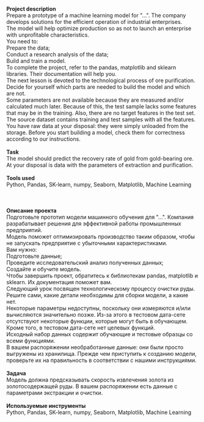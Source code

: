 **Project description**\
Prepare a prototype of a machine learning model for "...". The company develops solutions for the efficient operation of industrial enterprises.\
The model will help optimize production so as not to launch an enterprise with unprofitable characteristics.\
You need to:\
Prepare the data;\
Conduct a research analysis of the data;\
Build and train a model.\
To complete the project, refer to the pandas, matplotlib and sklearn libraries. Their documentation will help you.\
The next lesson is devoted to the technological process of ore purification. Decide for yourself which parts are needed to build the model and which are not.\
Some parameters are not available because they are measured and/or calculated much later. Because of this, the test sample lacks some features that may be in the training. Also, there are no target features in the test set.\
The source dataset contains training and test samples with all the features.\
You have raw data at your disposal: they were simply unloaded from the storage. Before you start building a model, check them for correctness according to our instructions.\
\
**Task**\
The model should predict the recovery rate of gold from gold-bearing ore. At your disposal is data with the parameters of extraction and purification.\
\
**Tools used**\
Python, Pandas, SK-learn, numpy, Seaborn, Matplotlib, Machine Learning\
\
\
\
**Описание проекта**\
Подготовьте прототип модели машинного обучения для "...". Компания разрабатывает решения для эффективной работы промышленных предприятий.\
Модель поможет оптимизировать производство таким образом, чтобы не запускать предприятие с убыточными характеристиками.\
Вам нужно:\
Подготовьте данные;\
Проведите исследовательский анализ полученных данных;\
Создайте и обучите модель.\
Чтобы завершить проект, обратитесь к библиотекам pandas, matplotlib и sklearn. Их документация поможет вам.\
Следующий урок посвящен технологическому процессу очистки руды. Решите сами, какие детали необходимы для сборки модели, а какие нет.\
Некоторые параметры недоступны, поскольку они измеряются и/или вычисляются значительно позже. Из-за этого в тестовом дата-сете отсутствуют некоторые функции, которые могут быть в обучающем. Кроме того, в тестовом дата-сете нет целевых функций.\
Исходный набор данных содержит обучающие и тестовые образцы со всеми функциями.\
В вашем распоряжении необработанные данные: они были просто выгружены из хранилища. Прежде чем приступить к созданию модели, проверьте их на правильность в соответствии с нашими инструкциями.\
\
**Задача**\
Модель должна предсказывать скорость извлечения золота из золотосодержащей руды. В вашем распоряжении есть данные с параметрами экстракции и очистки.\
\
**Используемые инструменты**\
Python, Pandas, SK-learn, numpy, Seaborn, Matplotlib, Machine Learning

